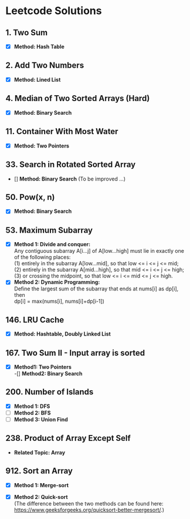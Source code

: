 # Leetcode Solutions

## 1. Two Sum
- [x] **Method: Hash Table**

## 2. Add Two Numbers
- [x] **Method: Lined List**

## 4. Median of Two Sorted Arrays (Hard)
- [x] **Method: Binary Search** 

## 11. Container With Most Water
- [x] **Method: Two Pointers**

## 33. Search in Rotated Sorted Array
- [] **Method: Binary Search** (To be improved ...)

## 50. Pow(x, n)
- [x] **Method: Binary Search**

## 53. Maximum Subarray
- [x] **Method 1: Divide and conquer:**    
Any contiguous subarray A[i...j] of A[low...high] must lie in exactly one of the following places:  
(1) entirely in the subarray A[low...mid], so that low <= i <= j <= mid;  
(2) entirely in the subarray A[mid...high], so that mid <= i <= j <= high;  
(3) or crossing the midpoint, so that low <= i <= mid <= j <= high.
- [x] **Method 2: Dynamic Programming:**   
Define the largest sum of the subarray that ends at nums[i] as dp[i], then  
dp[i] = max(nums[i], nums[i]+dp[i-1]) 

## 146. LRU Cache
- [x] **Method: Hashtable, Doubly Linked List**

## 167. Two Sum II - Input array is sorted
-[x] **Method1: Two Pointers**  
-[] **Method2: Binary Search**

## 200. Number of Islands
- [x] **Method 1: DFS**
- [ ] **Method 2: BFS**
- [ ] **Method 3: Union Find**

## 238. Product of Array Except Self
- **Related Topic: Array**

## 912. Sort an Array
- [x] **Method 1: Merge-sort**
- [x] **Method 2: Quick-sort**  
(The difference between the two methods can be found here: https://www.geeksforgeeks.org/quicksort-better-mergesort/.)



